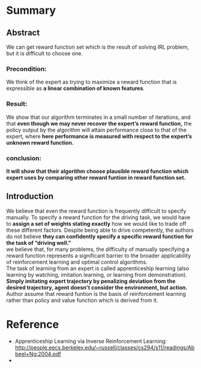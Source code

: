 # Summary
## Abstract  
We can get reward function set which is the result of solving IRL problem, but it is difficult to choose one.   

### Precondition:  
 We think of the expert as trying to maximize a reward function that is expressible as **a linear combination of known features**. 

### Result:  
 We show that our algorithm terminates in a small number of iterations, and that **even though we may never recover the expert’s reward function,** the policy output by the algorithm will attain performance close to that of the expert, where **here performance is measured with respect to the expert’s unknown reward function.** 
 
### conclusion:  
 **It will show that their algorithm choose plausible reward function which expert uses by comparing other reward funtion in reward function set.**  



## Introduction  
 We believe that even the reward function is frequently difficult to specify manually. To specify a reward function for the driving task, we would have to **assign a set of weights stating exactly** how we would like to trade off these different factors. Despite being able to drive competently, the authors do not believe **they can confidently specify a specific reward function for the task of “driving well.”**    
 we believe that, for many problems, the difficulty of manually specifying a reward function represents a significant barrier to the broader applicability of reinforcement learning and optimal control algorithms.  
 The task of learning from an expert is called apprenticeship learning (also learning by watching, imitation learning, or learning from demonstration). **Simply imitating expert trajectory by penalizing deviation from the desired trajectory, agent doesn't consider the environment, but action.**   
 Author assume that reward funtion is the basis of reinforcement learning rather than policy and value function which is derived from it.  
 
 


# Reference
* Apprenticeship Learning via Inverse Reinforcement Learning: http://people.eecs.berkeley.edu/~russell/classes/cs294/s11/readings/Abbeel+Ng:2004.pdf    
* 
